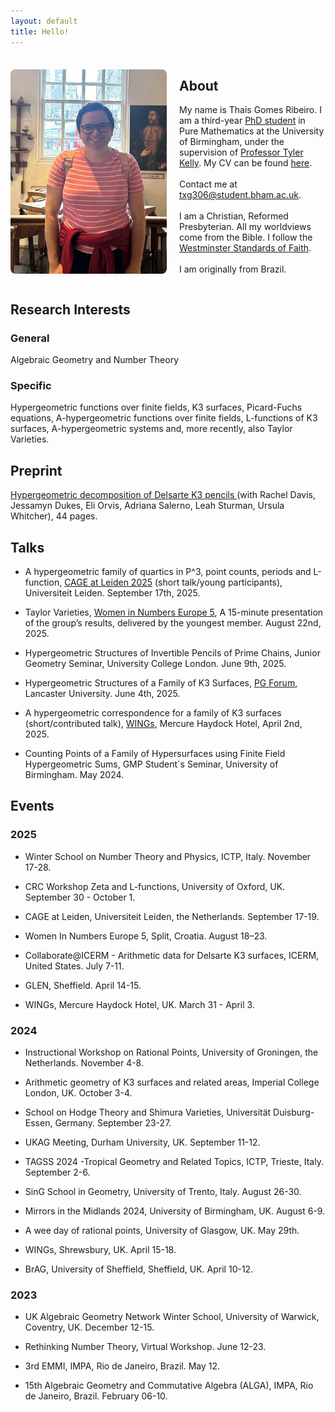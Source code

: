 ```yaml
---
layout: default
title: Hello!
--- 
```


<div style="display: flex; align-items: center; gap: 20px; margin-top: 20px;">
  <img src="phoot.jpg" alt="Descriptive alt text" style="width: 250px; border-radius: 8px;">
  <div>
    <h2>About</h2>
    <p>My name is Thais Gomes Ribeiro. I am a third-year <a href="https://www.birmingham.ac.uk/staff/profiles/maths/phd-students/gomes-ribeiro-thais">PhD student</a> in Pure Mathematics at the University of Birmingham, under the supervision of <a href="https://sites.google.com/view/tylerkelly/home">Professor Tyler Kelly</a>. My CV can be found <a href="https://drive.google.com/file/d/1wdPRrOpC1WuNck5YwdvwlXUy1Zwwog_N/view?usp=drive_link">here</a>. 
<br> <br>
Contact me at <a href="mailto:txg306@student.bham.ac.uk">txg306@student.bham.ac.uk</a>. 
<br> <br>
I am a Christian, Reformed Presbyterian. All my worldviews come from the Bible. I follow the <a href="https://thewestminsterstandard.org/the-westminster-standards/">Westminster Standards of Faith</a>. 
<br><br>
I am originally from Brazil.</p>
  </div>
</div>

<h2> Research Interests </h2> 

### General
Algebraic Geometry and Number Theory

### Specific
Hypergeometric functions over finite fields, K3 surfaces, Picard-Fuchs equations, A-hypergeometric functions over finite fields, L-functions of K3 surfaces, A-hypergeometric systems and, more recently, also Taylor Varieties. 

<h2> Preprint </h2>

<a href="https://arxiv.org/abs/2508.15049">Hypergeometric decomposition of Delsarte K3 pencils </a> (with Rachel Davis, Jessamyn Dukes, Eli Orvis, Adriana Salerno, Leah Sturman, Ursula Whitcher), 44 pages. 

<h2> Talks </h2>

- A hypergeometric family of quartics in P^3, point counts, periods and L-function, <a href="[https://www.birmingham.ac.uk/staff/profiles/maths/phd-students/gomes-ribeiro-thais](https://sites.google.com/view/cage-at-leiden/home)">CAGE at Leiden 2025</a> (short talk/young participants), Universiteit Leiden. September 17th, 2025.

- Taylor Varieties, <a href="https://wine5.math.hr/">Women in Numbers Europe 5</a>, A 15-minute presentation of the group’s results, delivered by the youngest member. August 22nd, 2025. 

- Hypergeometric Structures of Invertible Pencils of Prime Chains, Junior Geometry Seminar, University College London. June 9th, 2025.

- Hypergeometric Structures of a Family of K3 Surfaces, <a href="https://www.lancaster.ac.uk/maths/about-us/events/pg-forum-thais-gomes-ribeiro/">PG Forum</a>, Lancaster University. June 4th, 2025.

- A hypergeometric correspondence for a family of K3 surfaces (short/contributed talk), <a href="https://sites.google.com/view/wings2025/home">WINGs</a>, Mercure Haydock Hotel, April 2nd, 2025. 

- Counting Points of a Family of Hypersurfaces using Finite Field Hypergeometric Sums, GMP Student`s Seminar, University of Birmingham. May 2024.

<h2> Events </h2>

### 2025

- Winter School on Number Theory and Physics, ICTP, Italy. November 17-28.

- CRC Workshop Zeta and L-functions, University of Oxford, UK. September 30 - October 1.

- CAGE at Leiden, Universiteit Leiden, the Netherlands. September 17-19.

- Women In Numbers Europe 5, Split, Croatia. August 18–23.

- Collaborate@ICERM - Arithmetic data for Delsarte K3 surfaces, ICERM, United States. July 7-11.

- GLEN, Sheffield. April 14-15.

- WINGs, Mercure Haydock Hotel, UK. March 31 - April 3.

### 2024

- Instructional Workshop on Rational Points, University of Groningen, the Netherlands. November 4-8.

- Arithmetic geometry of K3 surfaces and related areas, Imperial College London, UK. October 3-4.

- School on Hodge Theory and Shimura Varieties, Universität Duisburg-Essen, Germany. September 23-27.

- UKAG Meeting, Durham University, UK. September 11-12.

- TAGSS 2024 -Tropical Geometry and Related Topics, ICTP, Trieste, Italy. September 2-6.

- SinG School in Geometry, University of Trento, Italy. August 26-30.

- Mirrors in the Midlands 2024, University of Birmingham, UK. August 6-9.

- A wee day of rational points, University of Glasgow, UK. May 29th.

- WINGs, Shrewsbury, UK. April 15-18.

- BrAG, University of Sheffield, Sheffield, UK. April 10-12.

### 2023

- UK Algebraic Geometry Network Winter School, University of Warwick, Coventry, UK. December 12-15.

- Rethinking Number Theory, Virtual Workshop. June 12-23.

- 3rd EMMI, IMPA, Rio de Janeiro, Brazil. May 12. 

- 15th Algebraic Geometry and Commutative Algebra (ALGA), IMPA, Rio de Janeiro, Brazil. February 06-10. 

